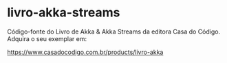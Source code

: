 # livro-akka-streams

Código-fonte do Livro de Akka & Akka Streams da editora Casa do Código. Adquira o seu exemplar em:

https://www.casadocodigo.com.br/products/livro-akka


